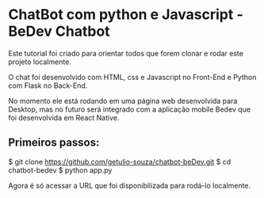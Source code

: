 # ChatBot com python e Javascript - BeDev Chatbot

Este tutorial foi criado para orientar todos que forem clonar e rodar este projeto localmente.

O chat foi desenvolvido com HTML, css e Javascript no Front-End e Python com Flask no Back-End.

No momento ele está rodando em uma página web desenvolvida para Desktop, mas no futuro será integrado com a aplicação mobile Bedev que foi desenvolvida em React Native. 

## Primeiros passos:

$ git clone https://github.com/getulio-souza/chatbot-beDev.git
$ cd chatbot-bedev
$ python app.py

Agora é só acessar a URL que foi disponibilizada para rodá-lo localmente.

